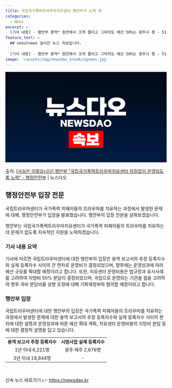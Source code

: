 ```yaml
---
title: 국립국가폭력트라우마치유센터 행안부가 노력 중
categories:
  - News
excerpt: >
  [기사 내용] - 행안부 용역* 원안에서 크게 줄이고 그마저도 예산 50%는 광주시 몫 - 518부상자회 소…
feature_text: >
  ## seoulnews 실시간 뉴스 속보입니다.

  [기사 내용] - 행안부 용역* 원안에서 크게 줄이고 그마저도 예산 50%는 광주시 몫 - 518부상자회 소…
image: '/assets/img/newsdao_breakingnews.jpg'
---
```


![뉴스다오 속보](/assets/img/newsdao_breakingnews.jpg)

<p>출처: <a href="https://newsdao.kr/3477" rel="dofollow">[사실은 이렇습니다] 행안부 “국립국가폭력트라우마치유센터 차질없이 운영되도록 노력” - 행정안전부</a> | 뉴스다오</p>

<h2 data-ke-size="size26">행정안전부 입장 전문</h2>
국립트라우마센터가 국가폭력 피해자들의 트라우마를 치유하는 과정에서 발생한 문제에 대해, 행정안전부가 입장을 발표했습니다. 행안부의 입장 전문을 살펴보겠습니다.

<p data-ke-size="size16">행안부는 국립국가폭력트라우마치유센터가 국가폭력 피해자들의 트라우마를 치유하는데 문제가 없도록 지속적인 지원을 노력하겠습니다.</p>

<h3>기사 내용 요약</h3>
기사에 따르면 국립트라우마센터에 대한 행안부의 입장은 용역 보고서의 추정 등록자수와 실제 등록자수 사이의 큰 편차로 운영비가 결정되었으며, 향후에는 운영성과에 따라 예산 규모를 확대할 예정이라고 합니다. 또한, 치유센터 운영비용은 법규정과 유사사례를 고려하여 지방비 50% 분담이 결정되었으며, 국립으로 운영되는 기관을 점을 고려하여 향후 국비 분담비율 상향 조정에 대해 기획재정부와 협의할 예정이라고 합니다.

<h3>행안부 입장</h3>
국립트라우마센터에 대한 행안부의 입장은 국가폭력 피해자들의 트라우마를 치유하는 과정에서 발생한 문제에 대한 용역 보고서의 추정 등록자수와 실제 등록자수 사이의 편차에 대한 설명과 운영성과에 따른 예산 확대 계획, 치유센터 운영비용의 지방비 분담 등에 대한 결정적 설명을 담고 있습니다.

<table>
  <tr>
    <td style="text-align: center; height: 17px;"><b>용역 보고서 추정 등록자수</b></td>
    <td style="text-align: center; height: 17px;"><b>시범사업 실제 등록자수</b></td>
  </tr>
  <tr>
    <td style="text-align: center; height: 17px;">1년 이내 6,221명</td>
    <td style="text-align: center; height: 17px;">광주·제주 2,676명</td>
  </tr>
  <tr>
    <td style="text-align: center; height: 17px;">3년 이내 18,844명</td>
    <td style="text-align: center; height: 17px;">-</td>
  </tr>
</table>

<p data-ke-size="size16">&nbsp;</p> 

신속 뉴스 바로가기 👉 <a href="https://newsdao.kr" rel="dofollow">https://newsdao.kr</a>


